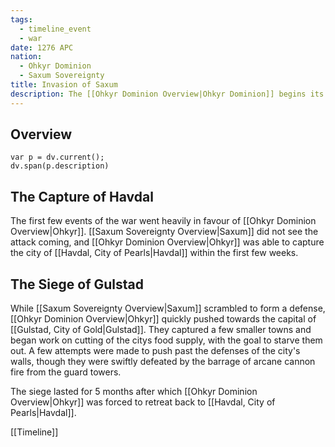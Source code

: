 ```yaml
---
tags:
  - timeline_event
  - war
date: 1276 APC
nation:
  - Ohkyr Dominion
  - Saxum Sovereignty
title: Invasion of Saxum
description: The [[Ohkyr Dominion Overview|Ohkyr Dominion]] begins its invasion of the [[Saxum Sovereignty Overview|Saxum Sovereignty]] by blowing up parts of [[Havdal, City of Pearls]]. They targeted important ammunition stores and fortified locations along the shoreline, to allow their armies to enter the city from the sea.
---
```

## Overview
```dataviewjs
var p = dv.current();
dv.span(p.description)
```
## The Capture of Havdal
The first few events of the war went heavily in favour of [[Ohkyr Dominion Overview|Ohkyr]]. [[Saxum Sovereignty Overview|Saxum]] did not see the attack coming, and [[Ohkyr Dominion Overview|Ohkyr]] was able to capture the city of [[Havdal, City of Pearls|Havdal]] within the first few weeks.
## The Siege of Gulstad
While [[Saxum Sovereignty Overview|Saxum]] scrambled to form a defense, [[Ohkyr Dominion Overview|Ohkyr]] quickly pushed towards the capital of [[Gulstad, City of Gold|Gulstad]]. They captured a few smaller towns and began work on cutting of the citys food supply, with the goal to starve them out. A few attempts were made to push past the defenses of the city's walls, though they were swiftly defeated by the barrage of arcane cannon fire from the guard towers.

The siege lasted for 5 months after which [[Ohkyr Dominion Overview|Ohkyr]] was forced to retreat back to [[Havdal, City of Pearls|Havdal]].

[[Timeline]]